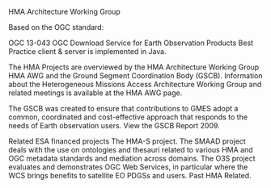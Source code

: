 HMA Architecture Working Group

Based on the OGC standard:

OGC 13-043 OGC Download Service for Earth Observation Products Best Practice client & server is implemented in Java.

The HMA Projects are overviewed by the HMA Architecture Working Group HMA AWG and the Ground Segment Coordination Body (GSCB). Information about the Heterogeneous Missions Access Architecture Working Group and related meetings is available at the HMA AWG page.

The GSCB was created to ensure that contributions to GMES adopt a common, coordinated and cost-effective approach that responds to the needs of Earth observation users. View the GSCB Report 2009.

Related ESA financed projects The HMA-S project. The SMAAD project deals with the use on ontologies and thesauri related to various HMA and OGC metadata standards and mediation across domains. The O3S project evaluates and demonstrates OGC Web Services, in particular where the WCS brings benefits to satellite EO PDGSs and users. Past HMA Related.